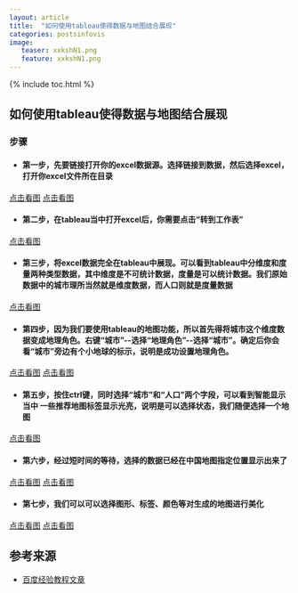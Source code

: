 ```yaml
---
layout: article
title:  "如何使用tableau使得数据与地图结合展现"
categories: postsinfovis
image:
   teaser: xxkshN1.png
   feature: xxkshN1.png
---
```


{% include toc.html %}


## 如何使用tableau使得数据与地图结合展现
### 步骤

* #### 第一步，先要链接打开你的excel数据源。选择链接到数据，然后选择excel，打开你excel文件所在目录
[点击看图](http://jingyan.baidu.com/album/574c52193213e56c8d9dc1c4.html?picindex=2)
[点击看图](http://jingyan.baidu.com/album/574c52193213e56c8d9dc1c4.html?picindex=3)
* #### 第二步，在tableau当中打开excel后，你需要点击“转到工作表”
[点击看图](http://jingyan.baidu.com/album/574c52193213e56c8d9dc1c4.html?picindex=4)
* #### 第三步，将excel数据完全在tableau中展现。可以看到tableau中分维度和度量两种类型数据，其中维度是不可统计数据，度量是可以统计数据。我们原始数据中的城市理所当然就是维度数据，而人口则就是度量数据
[点击看图](http://jingyan.baidu.com/album/574c52193213e56c8d9dc1c4.html?picindex=5)
* #### 第四步，因为我们要使用tableau的地图功能，所以首先得将城市这个维度数据变成地理角色。右键“城市”--选择“地理角色”--选择“城市”。确定后你会看“城市”旁边有个小地球的标示，说明是成功设置地理角色。
[点击看图](http://jingyan.baidu.com/album/574c52193213e56c8d9dc1c4.html?picindex=6)
[点击看图](http://jingyan.baidu.com/album/574c52193213e56c8d9dc1c4.html?picindex=7)
* #### 第五步，按住ctrl键，同时选择“城市”和“人口”两个字段，可以看到智能显示当中 一些推荐地图标签显示光亮，说明是可以选择状态，我们随便选择一个地图
[点击看图](http://jingyan.baidu.com/album/574c52193213e56c8d9dc1c4.html?picindex=8)
* #### 第六步，经过短时间的等待，选择的数据已经在中国地图指定位置显示出来了
[点击看图](http://jingyan.baidu.com/album/574c52193213e56c8d9dc1c4.html?picindex=9)
[点击看图](http://jingyan.baidu.com/album/574c52193213e56c8d9dc1c4.html?picindex=10)
* #### 第七步，我们可以可以选择图形、标签、颜色等对生成的地图进行美化
[点击看图](http://jingyan.baidu.com/album/574c52193213e56c8d9dc1c4.html?picindex=11)
[点击看图](http://jingyan.baidu.com/album/574c52193213e56c8d9dc1c4.html?picindex=12)

## 参考来源
 * [百度经验教程文章](https://jingyan.baidu.com/article/574c52193213e56c8d9dc1c4.html)


